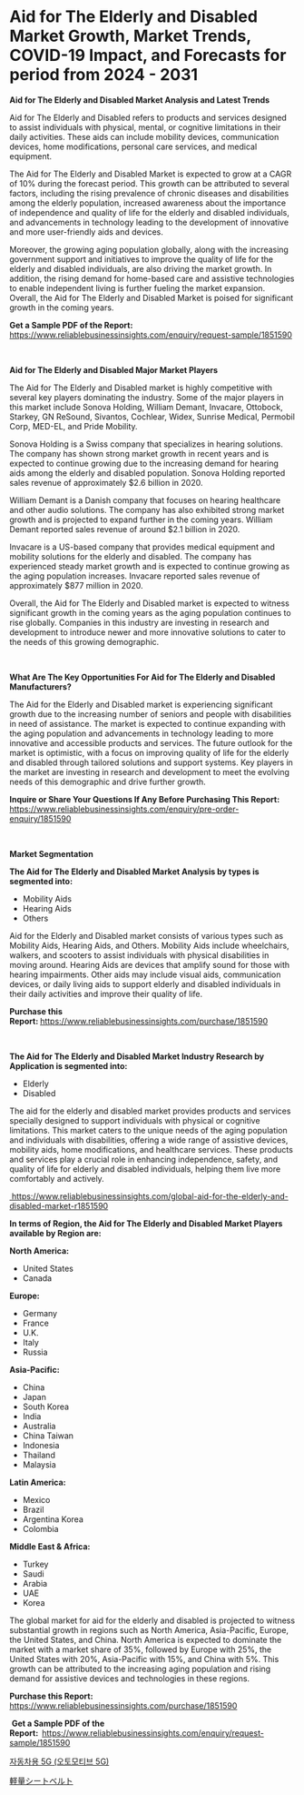 <p><h1>Aid for The Elderly and Disabled Market Growth, Market Trends, COVID-19 Impact, and Forecasts for period from 2024 - 2031</h1></p><p><strong>Aid for The Elderly and Disabled Market Analysis and Latest Trends</strong></p>
<p><p>Aid for The Elderly and Disabled refers to products and services designed to assist individuals with physical, mental, or cognitive limitations in their daily activities. These aids can include mobility devices, communication devices, home modifications, personal care services, and medical equipment.</p><p>The Aid for The Elderly and Disabled Market is expected to grow at a CAGR of 10% during the forecast period. This growth can be attributed to several factors, including the rising prevalence of chronic diseases and disabilities among the elderly population, increased awareness about the importance of independence and quality of life for the elderly and disabled individuals, and advancements in technology leading to the development of innovative and more user-friendly aids and devices.</p><p>Moreover, the growing aging population globally, along with the increasing government support and initiatives to improve the quality of life for the elderly and disabled individuals, are also driving the market growth. In addition, the rising demand for home-based care and assistive technologies to enable independent living is further fueling the market expansion. Overall, the Aid for The Elderly and Disabled Market is poised for significant growth in the coming years.</p></p>
<p><strong>Get a Sample PDF of the Report:&nbsp;</strong> <a href="https://www.reliablebusinessinsights.com/enquiry/request-sample/1851590">https://www.reliablebusinessinsights.com/enquiry/request-sample/1851590</a></p>
<p>&nbsp;</p>
<p><strong>Aid for The Elderly and Disabled Major Market Players</strong></p>
<p><p>The Aid for The Elderly and Disabled market is highly competitive with several key players dominating the industry. Some of the major players in this market include Sonova Holding, William Demant, Invacare, Ottobock, Starkey, GN ReSound, Sivantos, Cochlear, Widex, Sunrise Medical, Permobil Corp, MED-EL, and Pride Mobility.</p><p>Sonova Holding is a Swiss company that specializes in hearing solutions. The company has shown strong market growth in recent years and is expected to continue growing due to the increasing demand for hearing aids among the elderly and disabled population. Sonova Holding reported sales revenue of approximately $2.6 billion in 2020.</p><p>William Demant is a Danish company that focuses on hearing healthcare and other audio solutions. The company has also exhibited strong market growth and is projected to expand further in the coming years. William Demant reported sales revenue of around $2.1 billion in 2020.</p><p>Invacare is a US-based company that provides medical equipment and mobility solutions for the elderly and disabled. The company has experienced steady market growth and is expected to continue growing as the aging population increases. Invacare reported sales revenue of approximately $877 million in 2020.</p><p>Overall, the Aid for The Elderly and Disabled market is expected to witness significant growth in the coming years as the aging population continues to rise globally. Companies in this industry are investing in research and development to introduce newer and more innovative solutions to cater to the needs of this growing demographic.</p></p>
<p>&nbsp;</p>
<p><strong>What Are The Key Opportunities For Aid for The Elderly and Disabled Manufacturers?</strong></p>
<p><p>The Aid for the Elderly and Disabled market is experiencing significant growth due to the increasing number of seniors and people with disabilities in need of assistance. The market is expected to continue expanding with the aging population and advancements in technology leading to more innovative and accessible products and services. The future outlook for the market is optimistic, with a focus on improving quality of life for the elderly and disabled through tailored solutions and support systems. Key players in the market are investing in research and development to meet the evolving needs of this demographic and drive further growth.</p></p>
<p><strong>Inquire or Share Your Questions If Any Before Purchasing This Report:</strong> <a href="https://www.reliablebusinessinsights.com/enquiry/pre-order-enquiry/1851590">https://www.reliablebusinessinsights.com/enquiry/pre-order-enquiry/1851590</a></p>
<p>&nbsp;</p>
<p><strong>Market Segmentation</strong></p>
<p><strong>The Aid for The Elderly and Disabled Market Analysis by types is segmented into:</strong></p>
<p><ul><li>Mobility Aids</li><li>Hearing Aids</li><li>Others</li></ul></p>
<p><p>Aid for the Elderly and Disabled market consists of various types such as Mobility Aids, Hearing Aids, and Others. Mobility Aids include wheelchairs, walkers, and scooters to assist individuals with physical disabilities in moving around. Hearing Aids are devices that amplify sound for those with hearing impairments. Other aids may include visual aids, communication devices, or daily living aids to support elderly and disabled individuals in their daily activities and improve their quality of life.</p></p>
<p><strong>Purchase this Report:&nbsp;</strong><a href="https://www.reliablebusinessinsights.com/purchase/1851590">https://www.reliablebusinessinsights.com/purchase/1851590</a></p>
<p>&nbsp;</p>
<p><strong>The Aid for The Elderly and Disabled Market Industry Research by Application is segmented into:</strong></p>
<p><ul><li>Elderly</li><li>Disabled</li></ul></p>
<p><p>The aid for the elderly and disabled market provides products and services specially designed to support individuals with physical or cognitive limitations. This market caters to the unique needs of the aging population and individuals with disabilities, offering a wide range of assistive devices, mobility aids, home modifications, and healthcare services. These products and services play a crucial role in enhancing independence, safety, and quality of life for elderly and disabled individuals, helping them live more comfortably and actively.</p></p>
<p><a href="https://www.reliablebusinessinsights.com/global-aid-for-the-elderly-and-disabled-market-r1851590">&nbsp;https://www.reliablebusinessinsights.com/global-aid-for-the-elderly-and-disabled-market-r1851590</a></p>
<p><strong>In terms of Region, the Aid for The Elderly and Disabled Market Players available by Region are:</strong></p>
<p>
    <p> <strong> North America: </strong>
        <ul>
            <li>United States</li>
            <li>Canada</li>
        </ul>
        </p> 
    <p> <strong> Europe: </strong>
        <ul>
            <li>Germany</li>
            <li>France</li>
            <li>U.K.</li>
            <li>Italy</li>
            <li>Russia</li>
        </ul>
        </p> 
    <p> <strong> Asia-Pacific: </strong>
        <ul>
            <li>China</li>
            <li>Japan</li>
            <li>South Korea</li>
            <li>India</li>
            <li>Australia</li>
            <li>China Taiwan</li>
            <li>Indonesia</li>
            <li>Thailand</li>
            <li>Malaysia</li>
        </ul>
        </p> 
    <p> <strong> Latin America: </strong>
        <ul>
            <li>Mexico</li>
            <li>Brazil</li>
            <li>Argentina Korea</li>
            <li>Colombia</li>
        </ul>
        </p> 
    <p> <strong> Middle East & Africa: </strong>
        <ul>
            <li>Turkey</li>
            <li>Saudi</li>
            <li>Arabia</li>
            <li>UAE</li>
            <li>Korea</li>
        </ul>
    </p>
    </p>
<p><p>The global market for aid for the elderly and disabled is projected to witness substantial growth in regions such as North America, Asia-Pacific, Europe, the United States, and China. North America is expected to dominate the market with a market share of 35%, followed by Europe with 25%, the United States with 20%, Asia-Pacific with 15%, and China with 5%. This growth can be attributed to the increasing aging population and rising demand for assistive devices and technologies in these regions.</p></p>
<p><strong>Purchase this Report: </strong><a href="https://www.reliablebusinessinsights.com/purchase/1851590">https://www.reliablebusinessinsights.com/purchase/1851590</a></p>
<p>&nbsp;<strong>Get a Sample PDF of the Report:&nbsp;&nbsp;</strong><a href="https://www.reliablebusinessinsights.com/enquiry/request-sample/1851590">https://www.reliablebusinessinsights.com/enquiry/request-sample/1851590</a></p>
<p><strong></strong></p>
<p><p><a href="https://medium.com/@adrainratke34/%EC%9E%90%EB%8F%99%EC%B0%A8%EC%9A%A9-5g-%EC%9E%90%EB%8F%99%EC%B0%A8%EC%9A%A9-5%EC%84%B8%EB%8C%80-%EC%9D%B4%EB%8F%99%ED%86%B5%EC%8B%A0-%EC%8B%9C%EC%9E%A5%EC%9D%80-%EC%8B%9C%EC%9E%A5-%EC%A0%90%EC%9C%A0%EC%9C%A8-%EC%8B%9C%EC%9E%A5-%EB%8F%99%ED%96%A5-%EB%B0%8F-%EC%8B%9C%EC%9E%A5-%EC%84%B1%EC%9E%A5%EC%97%90-%EA%B4%80%ED%95%9C-%EC%A0%95%EB%B3%B4%EB%A5%BC-%EC%A0%9C%EA%B3%B5%ED%95%A9%EB%8B%88%EB%8B%A4-760106802d05">자동차용 5G (오토모티브 5G)</a></p><p><a href="https://medium.com/@lewisbechtelar1964/%E8%BB%BD%E9%87%8F%E3%82%B7%E3%83%BC%E3%83%88%E3%83%99%E3%83%AB%E3%83%88%E5%B8%82%E5%A0%B4%E5%88%86%E6%9E%90-%E3%81%9D%E3%81%AEcagr-%E5%B8%82%E5%A0%B4%E3%82%BB%E3%82%B0%E3%83%A1%E3%83%B3%E3%83%86%E3%83%BC%E3%82%B7%E3%83%A7%E3%83%B3-%E3%82%B0%E3%83%AD%E3%83%BC%E3%83%90%E3%83%AB%E6%A5%AD%E7%95%8C%E6%A6%82%E8%A6%81-4b19b5d22ebc">軽量シートベルト</a></p></p>
